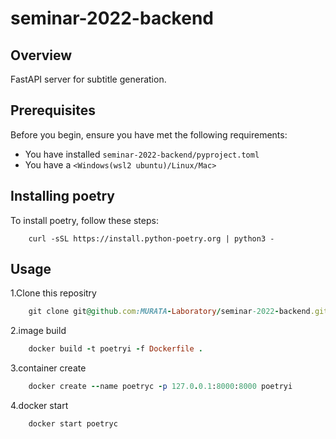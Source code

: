 # seminar-2022-backend
## Overview
FastAPI server for subtitle generation.

## Prerequisites
Before you begin, ensure you have met the following requirements:

- You have installed `seminar-2022-backend/pyproject.toml`
- You have a `<Windows(wsl2 ubuntu)/Linux/Mac>`

## Installing poetry
To install poetry, follow these steps:
```
    curl -sSL https://install.python-poetry.org | python3 -
```


## Usage

1.Clone this repositry
```rb
    git clone git@github.com:MURATA-Laboratory/seminar-2022-backend.git
```

2.image build
```rb
    docker build -t poetryi -f Dockerfile .
```

3.container create
```rb
    docker create --name poetryc -p 127.0.0.1:8000:8000 poetryi
```
4.docker start 
```rb
    docker start poetryc
```
